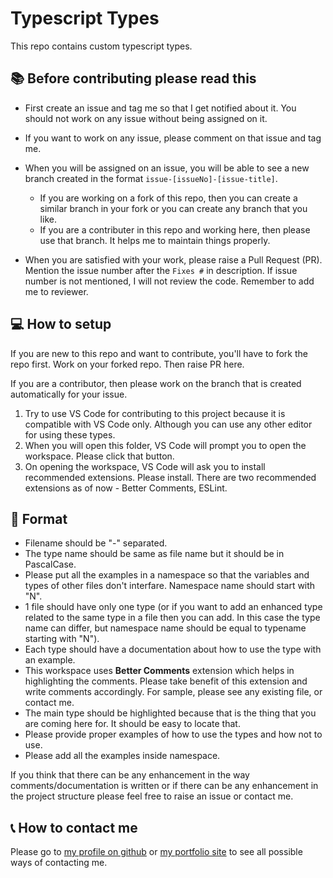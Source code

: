 # Typescript Types

This repo contains custom typescript types.

## 📚 Before contributing please read this

- First create an issue and tag me so that I get notified about it. You should not work on any issue without being assigned on it.
- If you want to work on any issue, please comment on that issue and tag me.
- When you will be assigned on an issue, you will be able to see a new branch created in the format `issue-[issueNo]-[issue-title]`.
  
  - If you are working on a fork of this repo, then you can create a similar branch in your fork or you can create any branch that you like.
  - If you are a contributer in this repo and working here, then please use that branch. It helps me to maintain things properly.

- When you are satisfied with your work, please raise a Pull Request (PR). Mention the issue number after the `Fixes #` in description. If issue number is not mentioned, I will not review the code. Remember to add me to reviewer.

## 💻 How to setup

If you are new to this repo and want to contribute, you'll have to fork the repo first. Work on your forked repo. Then raise PR here.

If you are a contributor, then please work on the branch that is created automatically for your issue.

1. Try to use VS Code for contributing to this project because it is compatible with VS Code only. Although you can use any other editor for using these types.
2. When you will open this folder, VS Code will prompt you to open the workspace. Please click that button.
3. On opening the workspace, VS Code will ask you to install recommended extensions. Please install. There are two recommended extensions as of now - Better Comments, ESLint.

## 📃 Format

- Filename should be "-" separated.
- The type name should be same as file name but it should be in PascalCase.
- Please put all the examples in a namespace so that the variables and types of other files don't interfare. Namespace name should start with "N".
- 1 file should have only one type (or if you want to add an enhanced type related to the same type in a file then you can add. In this case the type name can differ, but namespace name should be equal to typename starting with "N").
- Each type should have a documentation about how to use the type with an example.
- This workspace uses **Better Comments** extension which helps in highlighting the comments. Please take benefit of this extension and write comments accordingly. For sample, please see any existing file, or contact me.
- The main type should be highlighted because that is the thing that you are coming here for. It should be easy to locate that.
- Please provide proper examples of how to use the types and how not to use.
- Please add all the examples inside namespace.

If you think that there can be any enhancement in the way comments/documentation is written or if there can be any enhancement in the project structure please feel free to raise an issue or contact me.

## 📞 How to contact me

Please go to [my profile on github](https://github.com/SakshiShreya) or [my portfolio site](https://sakshishreya.github.io) to see all possible ways of contacting me.
